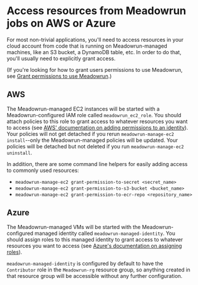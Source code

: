 # Access resources from Meadowrun jobs on AWS or Azure

For most non-trivial applications, you'll need to access resources in your cloud account
from code that is running on Meadowrun-managed machines, like an S3 bucket, a DynamoDB
table, etc. In order to do that, you'll usually need to explicitly grant access.

(If you're looking for how to grant users permissions to use Meadowrun, see [Grant
permissions to use Meadowrun](../user_permissions).)


## AWS

The Meadowrun-managed EC2 instances will be started with a Meadowrun-configured IAM role
called `meadowrun_ec2_role`. You should attach policies to this role to grant access to
whatever resources you want to access (see [AWS' documentation on adding permissions to
an
identity](https://docs.aws.amazon.com/IAM/latest/UserGuide/access_policies_manage-attach-detach.html)).
Your policies will not get detached if you rerun `meadowrun-manage-ec2 install`--only
the Meadowrun-managed policies will be updated. Your policies will be detached but not
deleted if you run `meadowrun-manage-ec2 uninstall`.

In addition, there are some command line helpers for easily adding access to commonly
used resources:

- `meadowrun-manage-ec2 grant-permission-to-secret <secret_name>`
- `meadowrun-manage-ec2 grant-permission-to-s3-bucket <bucket_name>`
- `meadowrun-manage-ec2 grant-permission-to-ecr-repo <repository_name>`


## Azure

The Meadowrun-managed VMs will be started with the Meadowrun-configured managed identity
called `meadowrun-managed-identity`. You should assign roles to this managed identity to
grant access to whatever resources you want to access (see [Azure's documentation on
assigning
roles](https://docs.microsoft.com/en-us/azure/role-based-access-control/role-assignments-portal)).

`meadowrun-managed-identity` is configured by default to have the `Contributor` role in
the `Meadowrun-rg` resource group, so anything created in that resource group will be
accessible without any further configuration.
